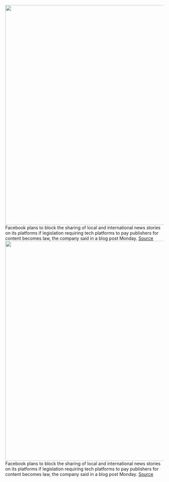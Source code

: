 <img src='https://cdn.vox-cdn.com/thumbor/4BEyDnNF263nZW-B0Tk4CURlYyM=/0x0:2040x1360/1200x800/filters:focal(857x517:1183x843)/cdn.vox-cdn.com/uploads/chorus_image/image/67323905/jbareham_180405_1777_facebook_0003.0.jpg' width='700px' /><br/>
Facebook plans to block the sharing of local and international news stories on its platforms if legislation requiring tech platforms to pay publishers for content becomes law, the company said in a blog post Monday.
<a href='https://www.theverge.com/2020/8/31/21409644/facebook-block-news-australia-legislation-google-publishers'> Source <a/><img src='https://cdn.vox-cdn.com/thumbor/4BEyDnNF263nZW-B0Tk4CURlYyM=/0x0:2040x1360/1200x800/filters:focal(857x517:1183x843)/cdn.vox-cdn.com/uploads/chorus_image/image/67323905/jbareham_180405_1777_facebook_0003.0.jpg' width='700px' /><br/>
Facebook plans to block the sharing of local and international news stories on its platforms if legislation requiring tech platforms to pay publishers for content becomes law, the company said in a blog post Monday.
<a href='https://www.theverge.com/2020/8/31/21409644/facebook-block-news-australia-legislation-google-publishers'> Source <a/>